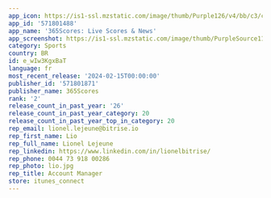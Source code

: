 ```yaml
---
app_icon: https://is1-ssl.mzstatic.com/image/thumb/Purple126/v4/bb/c3/c9/bbc3c91a-fe4e-f20c-9d82-201adb09247c/AppIcon-0-0-1x_U007emarketing-0-7-0-85-220.png/1024x1024bb.png
app_id: '571801488'
app_name: '365Scores: Live Scores & News'
app_screenshot: https://is1-ssl.mzstatic.com/image/thumb/PurpleSource116/v4/d3/4e/23/d34e2348-c116-921e-1968-1de8517c80df/7b4a60d1-e0fc-4138-941d-51b6b5814fb2_Following.png/1284x2778bb.png
category: Sports
country: BR
id: e_wIw3KgxBaT
language: fr
most_recent_release: '2024-02-15T00:00:00'
publisher_id: '571801871'
publisher_name: 365Scores
rank: '2'
release_count_in_past_year: '26'
release_count_in_past_year_category: 20
release_count_in_past_year_top_in_category: 20
rep_email: lionel.lejeune@bitrise.io
rep_first_name: Lio
rep_full_name: Lionel Lejeune
rep_linkedin: https://www.linkedin.com/in/lionelbitrise/
rep_phone: 0044 73 918 00286
rep_photo: lio.jpg
rep_title: Account Manager
store: itunes_connect
---
```

